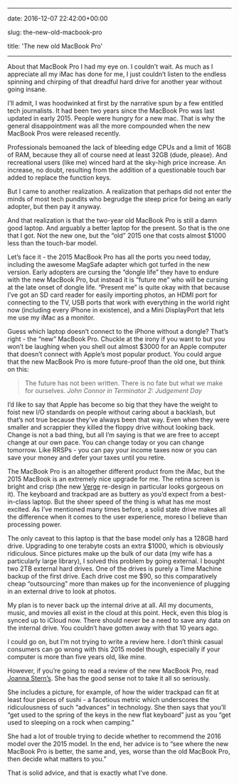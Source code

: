 
---

date: 2016-12-07 22:42:00+00:00

slug: the-new-old-macbook-pro

title: 'The new old MacBook Pro'

---


About that MacBook Pro I had my eye on. I couldn’t wait. As much as I appreciate all my iMac has done for me, I just couldn’t listen to the endless spinning and chirping of that dreadful hard drive for another year without going insane.

I’ll admit, I was hoodwinked at first by the narrative spun by a few entitled tech journalists. It had been two years since the MacBook Pro was last updated in early 2015. People were hungry for a new mac. That is why the general disappointment was all the more compounded when the new MacBook Pros were released recently.

Professionals bemoaned the lack of bleeding edge CPUs and a limit of 16GB of RAM, because they all of course need at least 32GB (dude, please). And recreational users (like me) winced hard at the sky-high price increase. An increase, no doubt, resulting from the addition of a questionable touch bar added to replace the function keys.

But I came to another realization. A realization that perhaps did not enter the minds of most tech pundits who begrudge the steep price for being an early adopter, but then pay it anyway.

<!--more-->

And that realization is that the two-year old MacBook Pro is still a damn good laptop. And arguably a better laptop for the present. So that is the one that I got. Not the new one, but the “old” 2015 one that costs almost $1000 less than the touch-bar model.

Let’s face it - the 2015 MacBook Pro has all the ports you need today, including the awesome MagSafe adapter which got turfed in the new version. Early adopters are cursing the “dongle life” they have to endure with the new MacBook Pro, but instead it is “future me” who will be cursing at the late onset of dongle life. “Present me” is quite okay with that because I’ve got an SD card reader for easily importing photos, an HDMI port for connecting to the TV, USB ports that work with everything in the world right now (including every iPhone in existence), and a Mini DisplayPort that lets me use my iMac as a monitor.

Guess which laptop doesn’t connect to the iPhone without a dongle? That’s right - the “new” MacBook Pro. Chuckle at the irony if you want to but you won’t be laughing when you shell out almost $3000 for an Apple computer that doesn’t connect with Apple’s most popular product. You could argue that the new MacBook Pro is more future-proof than the old one, but think on this:

> The future has not been written. There is no fate but what we make for ourselves.
> *John Connor in Terminator 2: Judgement Day*

I’d like to say that Apple has become so big that they have the weight to foist new I/O standards on people without caring about a backlash, but that’s not true because they’ve always been that way. Even when they were smaller and scrappier they killed the floppy drive without looking back. Change is not a bad thing, but all I’m saying is that we are free to accept change at our own pace. You can change today or you can change tomorrow. Like RRSPs - you can pay your income taxes now or you can save your money and defer your taxes until you retire.

The MacBook Pro is an altogether different product from the iMac, but the 2015 MacBook is an extremely nice upgrade for me. The retina screen is bright and crisp (the new [Verge](http://www.theverge.com/) re-design in particular looks gorgeous on it). The keyboard and trackpad are as buttery as you’d expect from a best-in-class laptop. But the sheer speed of the thing is what has me most excited. As I’ve mentioned many times before, a solid state drive makes all the difference when it comes to the user experience, moreso I believe than processing power.

The only caveat to this laptop is that the base model only has a 128GB hard drive. Upgrading to one terabyte costs an extra $1000, which is obviously ridiculous. Since pictures make up the bulk of our data (my wife has a particularly large library), I solved this problem by going external. I bought two 2TB external hard drives. One of the drives is purely a Time Machine backup of the first drive. Each drive cost me $90, so this comparatively cheap “outsourcing” more than makes up for the inconvenience of plugging in an external drive to look at photos.

My plan is to never back up the internal drive at all. All my documents, music, and movies all exist in the cloud at this point. Heck, even this blog is synced up to iCloud now. There should never be a need to save any data on the internal drive. You couldn’t have gotten away with that 10 years ago.

I could go on, but I’m not trying to write a review here. I don’t think casual consumers can go wrong with this 2015 model though, especially if your computer is more than five years old, like mine.

However, if you’re going to read a review of the new MacBook Pro, read [Joanna Stern’s](http://www.wsj.com/articles/apple-macbook-pro-review-same-better-and-worse-1479128340). She has the good sense not to take it all so seriously.

She includes a picture, for example, of how the wider trackpad can fit at least four pieces of sushi - a facetious metric which underscores the ridiculousness of such “advances” in technology. She then says that you’ll “get used to the spring of the keys in the new flat keyboard” just as you “get used to sleeping on a rock when camping.” 

She had a lot of trouble trying to decide whether to recommend the 2016 model over the 2015 model. In the end, her advice is to “see where the new MacBook Pro is better, the same and, yes, worse than the old MacBook Pro, then decide what matters to you.”

That is solid advice, and that is exactly what I’ve done.